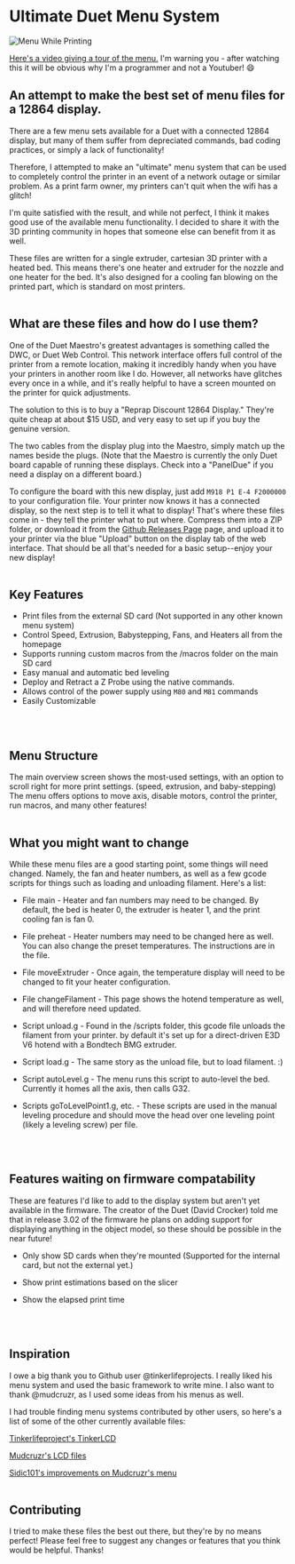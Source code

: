 # Ultimate Duet Menu System

![Menu While Printing](https://user-images.githubusercontent.com/61329420/76150822-5ff00c80-607c-11ea-942c-f297da326593.jpg)

[Here's a video giving a tour of the menu.](https://youtu.be/9U0oqMW-FwY) I'm warning you - after watching this it will be obvious why I'm
a programmer and not a Youtuber! :smile:


## An attempt to make the best set of menu files for a 12864 display.
 There are a few menu sets available for a Duet with a connected 12864 display, but many of them
 suffer from depreciated commands, bad coding practices, or simply a lack of functionality!

 Therefore, I attempted to make an "ultimate" menu system that can be used to completely control the printer
 in an event of a network outage or similar problem. As a print farm owner, my printers can't quit
 when the wifi has a glitch!
 
 I'm quite satisfied with the result, and while not perfect, I think it makes good use of the available
 menu functionality. I decided to share it with the 3D printing community in hopes that someone else can benefit
 from it as well.
 
 These files are written for a single extruder, cartesian 3D printer with a heated bed. This means there's
 one heater and extruder for the nozzle and one heater for the bed. It's also designed for a cooling fan blowing on the
 printed part, which is standard on most printers.
 </br>
 </br>
 
## What are these files and how do I use them?
 One of the Duet Maestro's greatest advantages is something called the DWC, or Duet Web Control.
 This network interface offers full control of the printer from a remote location, making it incredibly
 handy when you have your printers in another room like I do. However, all networks have glitches every
 once in a while, and it's really helpful to have a screen mounted on the printer for quick adjustments.
 
 The solution to this is to buy a "Reprap Discount 12864 Display." They're quite cheap at about $15 USD,
 and very easy to set up if you buy the genuine version.
 
 The two cables from the display plug into the Maestro, simply match up the names beside the plugs. (Note that 
 the Maestro is currently the only Duet board capable of running these displays. Check into a "PanelDue" if 
 you need a display on a different board.)
 
 To configure the board with this new display, just add `M918 P1 E-4 F2000000` to your configuration file. 
 Your printer now knows it has a connected display, so the next step is to tell it what to display! That's 
 where these files come in - they tell the printer what to put where. Compress them into a ZIP folder, or 
 download it from the [Github Releases Page](https://github.com/jadonmmiller/UltimateDuetMenuSystem/releases) 
 page, and upload it to your printer via the blue "Upload" button on the display tab of the web interface. 
 That should be all that's needed for a basic setup--enjoy your new display!
 </br>
 </br>
 
 ## Key Features
 - Print files from the external SD card (Not supported in any other known menu system)
 - Control Speed, Extrusion, Babystepping, Fans, and Heaters all from the homepage
 - Supports running custom macros from the /macros folder on the main SD card
 - Easy manual and automatic bed leveling
 - Deploy and Retract a Z Probe using the native commands.
 - Allows control of the power supply using `M80` and `M81` commands
 - Easily Customizable
 </br>
 </br> 
 
## Menu Structure
 The main overview screen shows the most-used settings, with an option to scroll right for more print settings. 
 (speed, extrusion, and baby-stepping) The menu offers options to move axis, disable motors, control the printer,
 run macros, and many other features!
 </br>
 </br>
 
## What you might want to change
 While these menu files are a good starting point, some things will need changed. Namely, the fan and
 heater numbers, as well as a few gcode scripts for things such as loading and unloading filament.
 Here's a list:
 
 - File main - Heater and fan numbers may need to be changed. By default, the bed is heater 0, the extruder 
 is heater 1, and the print cooling fan is fan 0.
 
 - File preheat - Heater numbers may need to be changed here as well. You can also change the preset
 temperatures. The instructions are in the file.
 
 - File moveExtruder - Once again, the temperature display will need to be changed to fit your heater
 configuration.
 
 - File changeFilament - This page shows the hotend temperature as well, and will therefore need updated.
 
 - Script unload.g - Found in the /scripts folder, this gcode file unloads the filament from your printer.
 by default it's set up for a direct-driven E3D V6 hotend with a Bondtech BMG extruder.
 
 - Script load.g - The same story as the unload file, but to load filament. :)
 
 - Script autoLevel.g - The menu runs this script to auto-level the bed. Currently it homes all the axis,
 then calls G32.
 
 - Scripts goToLevelPoint1.g, etc. - These scripts are used in the manual leveling procedure and should
 move the head over one leveling point (likely a leveling screw) per file.
 </br>
 </br>
 
## Features waiting on firmware compatability
 These are features I'd like to add to the display system but aren't yet available in the firmware. The 
 creator of the Duet (David Crocker) told me that in release 3.02 of the firmware he plans on adding support
 for displaying anything in the object model, so these should be possible in the near future!
 
 - Only show SD cards when they're mounted (Supported for the internal card, but not the external yet.)
 
 - Show print estimations based on the slicer
 
 - Show the elapsed print time
 </br>
 </br>
 
## Inspiration
 I owe a big thank you to Github user @tinkerlifeprojects. I really liked his menu system and used the
 basic framework to write mine. I also want to thank @mudcruzr, as I used some ideas from his menus as
 well.
 
 I had trouble finding menu systems contributed by other users, so here's a list of some of the other
 currently available files:
 
 [Tinkerlifeproject's TinkerLCD](https://github.com/tinkerlifeprojects/DUET3D_12864LCD_MenuFiles)
 
 [Mudcruzr's LCD files](https://github.com/mudcruzr/Duet-Maestro-12864-Menu-Files)
 
 [Sidic101's improvements on Mudcruzr's menu](https://github.com/Sidic101/Duet-Maestro-12864-Menu-Files)
 </br>
 </br>
 
## Contributing
 I tried to make these files the best out there, but they're by no means perfect! Please feel free to suggest
 any changes or features that you think would be helpful. Thanks!
